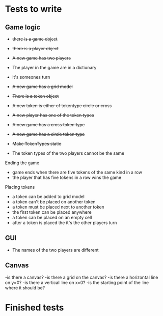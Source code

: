 Tests to write
==============
Game logic
------
- ~~there is a game object~~
- ~~there is a player object~~
- ~~A new game has two players~~
- The player in the game are in a dictionary
- it's someones turn

- ~~A new game has a grid model~~
- ~~There is a token object~~
- ~~A new token is either of tokentype circle or cross~~
- ~~A new player has one of the token types~~
- ~~A new game has a cross token type~~
- ~~A new game has a circle token type~~
- ~~Make TokenTypes static~~
- The token types of the two players cannot be the same


Ending the game
- game ends when there are five tokens of the same kind in a row
- the player that has five tokens in a row wins the game

Placing tokens
- a token can be added to grid model
- a token can't be placed on another token
- a token must be placed next to another token
- the first token can be placed anywhere
- a token can be placed on an empty cell
- after a token is placed the it's the other players turn

GUI
----
- The names of the two players are different

Canvas
------
-is there a canvas?
-is there a grid on the canvas?
-is there a horizontal line on y=0?
-is there a vertical line on x=0?
-is the starting point of the line where it should be?

Finished tests
==============
